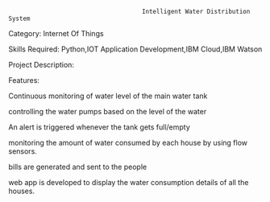                                         Intelligent Water Distribution System
Category: Internet Of Things

Skills Required:
Python,IOT Application Development,IBM Cloud,IBM Watson

Project Description:

 Features:

Continuous monitoring of water level of the main water tank

controlling the water pumps based on the level of the water

An alert is triggered whenever the tank gets full/empty

monitoring the amount of water consumed by each house by using flow sensors.

bills are generated and sent to the people

web app is developed to display the water consumption details of all the houses.

